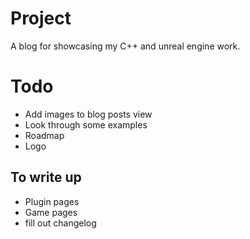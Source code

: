# Project 
A blog for showcasing my C++ and unreal engine work.



# Todo
- Add images to blog posts view
- Look through some examples
- Roadmap
- Logo

## To write up
- Plugin pages
- Game pages
- fill out changelog
